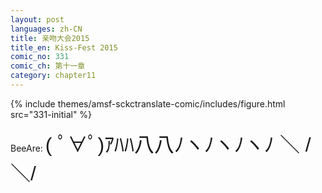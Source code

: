 ```yaml
---
layout: post
languages: zh-CN
title: 亲吻大会2015
title_en: Kiss-Fest 2015
comic_no: 331
comic_ch: 第十一章
category: chapter11
---
```

{% include themes/amsf-sckctranslate-comic/includes/figure.html src="331-initial" %}

BeeAre: <span style="font-family: arial black,sans-serif; font-size: xx-large;">( ﾟ∀ﾟ)ｱﾊﾊ八八ﾉヽﾉヽﾉヽﾉ ＼ / ＼/</span>
